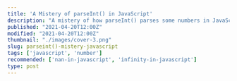 ```yaml
---
title: 'A Mistery of parseInt() in JavaScript'
description: "A mistery of how parseInt() parses some numbers in JavaScript"
published: "2021-04-20T12:00Z"
modified: "2021-04-20T12:00Z"
thumbnail: "./images/cover-3.png"
slug: parseint()-mistery-javascript
tags: ['javascript', 'number']
recommended: ['nan-in-javascript', 'infinity-in-javascript']
type: post
---
```



